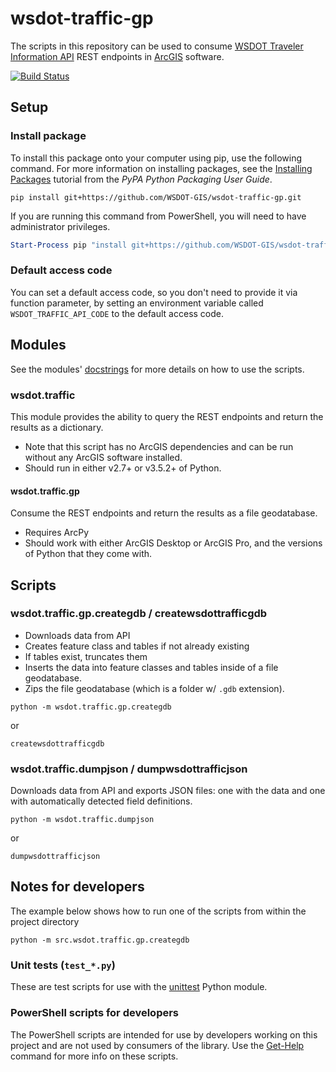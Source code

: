 wsdot-traffic-gp
================

The scripts in this repository can be used to consume [WSDOT Traveler Information API] REST endpoints in [ArcGIS]  software.

[![Build Status](https://travis-ci.org/WSDOT-GIS/wsdot-traffic-gp.svg?branch=master)](https://travis-ci.org/WSDOT-GIS/wsdot-traffic-gp)

Setup
-----

### Install package ###

To install this package onto your computer using pip, use the following command. For more information on installing packages, see the [Installing Packages] tutorial from the *PyPA Python Packaging User Guide*.

```console
pip install git+https://github.com/WSDOT-GIS/wsdot-traffic-gp.git
```

If you are running this command from PowerShell, you will need to have administrator privileges.

```PowerShell
Start-Process pip "install git+https://github.com/WSDOT-GIS/wsdot-traffic-gp.git" -Verb RunAs
```

### Default access code ###
You can set a default access code, so you don't need to provide it via function parameter, by setting an environment variable called `WSDOT_TRAFFIC_API_CODE` to the default access code.

Modules
-------
See the modules' [docstrings] for more details on how to use the scripts.

### wsdot.traffic ###
This module provides the ability to query the REST endpoints and return the results as a dictionary.

* Note that this script has no ArcGIS dependencies and can be run without any ArcGIS software installed.
* Should run in either v2.7+ or v3.5.2+ of Python.

#### wsdot.traffic.gp ####
Consume the REST endpoints and return the results as a file geodatabase.

* Requires ArcPy
* Should work with either ArcGIS Desktop or ArcGIS Pro, and the versions of Python that they come with.


Scripts
-------

### wsdot.traffic.gp.creategdb / createwsdottrafficgdb ###

* Downloads data from API
* Creates feature class and tables if not already existing
* If tables exist, truncates them
* Inserts the data into feature classes and tables inside of a file geodatabase.
* Zips the file geodatabase (which is a folder w/ `.gdb` extension).

```console
python -m wsdot.traffic.gp.creategdb
```

or

```console
createwsdottrafficgdb
```

### wsdot.traffic.dumpjson / dumpwsdottrafficjson ###

Downloads data from API and exports JSON files: one with the data and one with automatically detected field definitions.

```console
python -m wsdot.traffic.dumpjson
```

or

```console
dumpwsdottrafficjson
```

Notes for developers
--------------------

The example below shows how to run one of the scripts from within the project directory

```console
python -m src.wsdot.traffic.gp.creategdb
```

### Unit tests (`test_*.py`) ###

These are test scripts for use with the [unittest] Python module.

### PowerShell scripts for developers ###

The PowerShell scripts are intended for use by developers working on this project and are not used by consumers of the library. Use the [Get-Help] command for more info on these scripts.

[ArcGIS]:http://resources.arcgis.com/
[docstrings]:https://en.wikipedia.org/wiki/Docstring#Python
[Get-Help]:https://msdn.microsoft.com/en-us/powershell/reference/5.1/microsoft.powershell.core/get-help
[Installing Packages]:https://packaging.python.org/tutorials/installing-packages/
[unittest]:https://docs.python.org/3/library/unittest.html
[WSDOT Traveler Information API]:http://www.wsdot.wa.gov/Traffic/api/